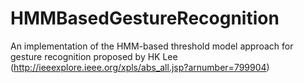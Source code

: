 HMMBasedGestureRecognition
==========================

An implementation of the HMM-based threshold model approach for gesture recognition proposed by HK Lee (http://ieeexplore.ieee.org/xpls/abs_all.jsp?arnumber=799904)
